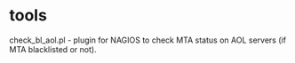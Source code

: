 # tools

check_bl_aol.pl - plugin for NAGIOS to check MTA status on AOL servers (if MTA blacklisted or not). 


